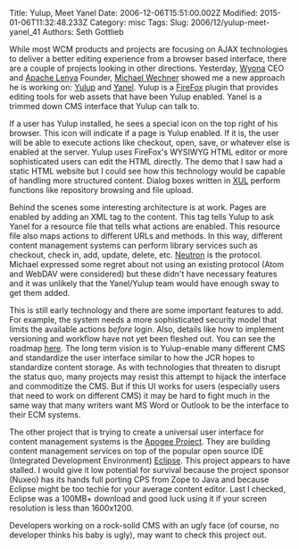 Title: Yulup, Meet Yanel
Date: 2006-12-06T15:51:00.002Z
Modified: 2015-01-06T11:32:48.233Z
Category: misc
Tags: 
Slug: 2006/12/yulup-meet-yanel_41
Authors: Seth Gottlieb

While most WCM products and projects are focusing on AJAX technologies to deliver a better editing experience from a browser based interface, there are a couple of projects looking in other directions. Yesterday, [Wyona](http://www.wyona.com/) CEO and [Apache Lenya](http://lenya.apache.org/) Founder, [Michael Wechner](http://www.wyona.com/people/michael-wechner/index.html) showed me a new approach he is working on: [Yulup](http://www.yulup.org/) and [Yanel](http://yanel.wyona.org/). Yulup is a [FireFox](http://www.mozilla.com/en-US/firefox/) plugin that provides editing tools for web assets that have been Yulup enabled. Yanel is a trimmed down CMS interface that Yulup can talk to.  

If a user has Yulup installed, he sees a special icon on the top right of his browser. This icon will indicate if a page is Yulup enabled. If it is, the user will be able to execute actions like checkout, open, save, or whatever else is enabled at the server. Yulup uses FireFox's WYSIWYG HTML editor or more sophisticated users can edit the HTML directly. The demo that I saw had a static HTML website but I could see how this technology would be capable of handling more structured content. Dialog boxes written in [XUL](http://www.mozilla.org/projects/xul/) perform functions like repository browsing and file upload.  

Behind the scenes some interesting architecture is at work. Pages are enabled by adding an XML tag to the content. This tag tells Yulup to ask Yanel for a resource file that tells what actions are enabled. This resource file also maps actions to different URLs and methods. In this way, different content management systems can perform library services such as checkout, check in, add, update, delete, etc. [Neutron](http://neutron.wyona.org/) is the protocol. Michael expressed some regret about not using an existing protocol (Atom and WebDAV were considered) but these didn't have necessary features and it was unlikely that the Yanel/Yulup team would have enough sway to get them added.  

This is still early technology and there are some important features to add. For example, the system needs a more sophisticated security model that limits the available actions <span style="font-style: italic;">before</span> login. Also, details like how to implement versioning and workflow have not yet been fleshed out. You can see the roadmap [here](http://www.yulup.org/en/roadmap/index.html). The long term vision is to Yulup-enable many different CMS and standardize the user interface similar to how the JCR hopes to standardize content storage. As with technologies that threaten to disrupt the status quo, many projects may resist this attempt to hijack the interface and commoditize the CMS. But if this UI works for users (especially users that need to work on different CMS) it may be hard to fight much in the same way that many writers want MS Word or Outlook to be the interface to their ECM systems.  

The other project that is trying to create a universal user interface for content management systems is the [Apogee Project](http://www.eclipse.org/apogee/). They are building content management services on top of the popular open source IDE (Integrated Development Environment) [Eclipse](http://www.eclipse.org/). This project appears to have stalled. I would give it low potential for survival because the project sponsor (Nuxeo) has its hands full porting CPS from Zope to Java and because Eclipse might be too techie for your average content editor. Last I checked, Eclipse was a 100MB+ download and good luck using it if your screen resolution is less than 1600x1200.  

Developers working on a rock-solid CMS with an ugly face (of course, no developer thinks his baby is ugly), may want to check this project out.
